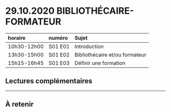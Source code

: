 # 29.10.2020 BIBLIOTHÉCAIRE-FORMATEUR

| horaire | numéro | Sujet |
| :------ | :----- | :---- |
| 10h30-12h00 | S01 E01 | Introduction |
| 13h30-15h00 | S01 E02 | Bibliothécaire et/ou formateur |
| 15h15-16h45 | S01 E03 | Définir une formation |

## Lectures complémentaires


---

## À retenir

